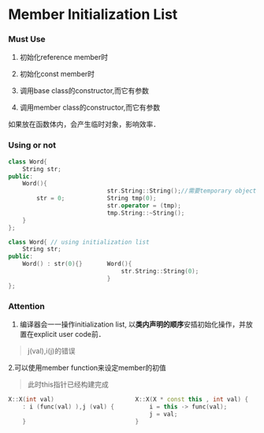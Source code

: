 # Member Initialization List

### Must Use

1.	初始化reference member时

2.	初始化const member时

3.  调用base class的constructor,而它有参数

4.	调用member class的constructor,而它有参数

如果放在函数体内，会产生临时对象，影响效率．

### Using or not 

```c++
class Word{					
	String str;
public:
	Word(){																
							str.String::String();//需要temporary object
		str = 0;			String tmp(0);
							str.operator = (tmp);
							tmp.String::~String();
	}
};

class Word{ // using initialization list
	String str;
public:
	Word() : str(0){}		Word(){
								str.String::String(0);
							}
};
```

### Attention 

1. 编译器会一一操作initialization list, 以**类内声明的顺序**安插初始化操作，并放置在explicit user code前．
> j(val),i(j)的错误

2.可以使用member function来设定member的初值
> 此时this指针已经构建完成
```c++
X::X(int val)						X::X(X * const this , int val) {
	: i (func(val) ),j (val) {			i = this -> func(val);
										j = val;
	}								}
```
